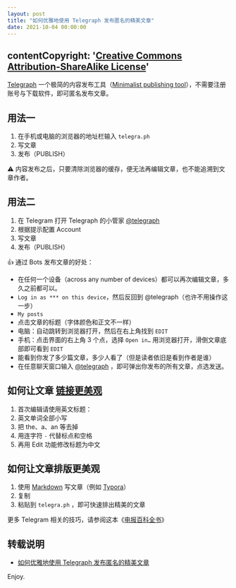 ```yaml
---
layout: post
title: "如何优雅地使用 Telegraph 发布匿名的精美文章"
date: 2021-10-04 00:00:00
---
```


## contentCopyright: '[Creative Commons Attribution-ShareAlike License](https://en.wikipedia.org/wiki/Wikipedia:Text_of_Creative_Commons_Attribution-ShareAlike_3.0_Unported_License)'

[Telegraph](https://telegra.ph/) 一个极简的内容发布工具（[Minimalist publishing tool](https://telegram.org/blog/telegraph)），不需要注册账号与下载软件，即可匿名发布文章。
## 用法一

1. 在手机或电脑的浏览器的地址栏输入 `telegra.ph`
2. 写文章
3. 发布（PUBLISH）

⚠️ 内容发布之后，只要清除浏览器的缓存，便无法再编辑文章，也不能追溯到文章作者。

## 用法二

1. 在 Telegram 打开 Telegraph 的小管家 [@telegraph](https://t.me/telegraph)
2. 根据提示配置 Account
3. 写文章
4. 发布（PUBLISH）

👍 通过 Bots 发布文章的好处：

- 在任何一个设备（across any number of devices）都可以再次编辑文章，多久之前都可以。
- `Log in as *** on this device`，然后反回到 @telegraph（也许不用操作这一步）
- `My posts`
- 点击文章的标题（字体颜色和正文不一样）
- 电脑：自动跳转到浏览器打开，然后在右上角找到 `EDIT`
- 手机：点击界面的右上角 3 个点，选择 `Open in…` 用浏览器打开，滑倒文章底部即可看到 `EDIT`
- 能看到你发了多少篇文章，多少人看了（但是读者依旧是看到作者是谁）
- 在任意聊天窗口输入 [@telegraph](https://t.me/telegraph) ，即可弹出你发布的所有文章，点选发送。

## 如何让文章 [链接更美观](https://tingtalk.me/hexo/)

1. 首次编辑请使用英文标题：
2. 英文单词全部小写
3. 把 the、a、an 等去掉
4. 用连字符 `-` 代替标点和空格
5. 再用 Edit 功能修改标题为中文

## 如何让文章排版更美观

1. 使用 [Markdown](https://tingtalk.me/markdown/) 写文章（例如 [Typora](https://typora.io/)）
2. 复制
3. 粘贴到 `telegra.ph` ，即可快速排出精美的文章

更多 Telegram 相关的技巧，请参阅这本《[电报百科全书](https://tingtalk.me/telegram/)》

## 转载说明

- [如何优雅地使用 Telegraph 发布匿名的精美文章](https://telegra.ph/tips-for-telegraph-04-01)

Enjoy.
